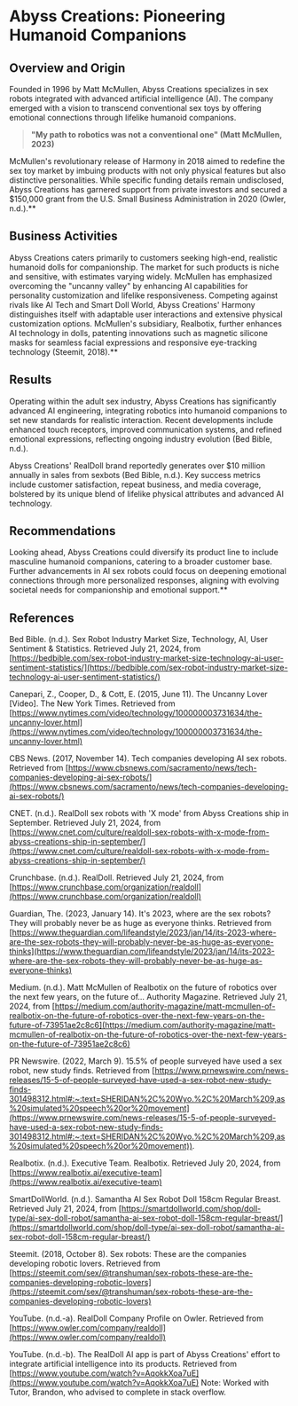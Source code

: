 # Abyss Creations: Pioneering Humanoid Companions

## Overview and Origin

Founded in 1996 by Matt McMullen, Abyss Creations specializes in sex robots integrated with advanced artificial intelligence (AI). The company emerged with a vision to transcend conventional sex toys by offering emotional connections through lifelike humanoid companions.
> **"My path to robotics was not a conventional one" (Matt McMullen, 2023)**

McMullen's revolutionary release of Harmony in 2018 aimed to redefine the sex toy market by imbuing products with not only physical features but also distinctive personalities. While specific funding details remain undisclosed, Abyss Creations has garnered support from private investors and secured a $150,000 grant from the U.S. Small Business Administration in 2020 (Owler, n.d.).**

## Business Activities

Abyss Creations caters primarily to customers seeking high-end, realistic humanoid dolls for companionship. The market for such products is niche and sensitive, with estimates varying widely. McMullen has emphasized overcoming the "uncanny valley" by enhancing AI capabilities for personality customization and lifelike responsiveness. Competing against rivals like AI Tech and Smart Doll World, Abyss Creations' Harmony distinguishes itself with adaptable user interactions and extensive physical customization options. McMullen's subsidiary, Realbotix, further enhances AI technology in dolls, patenting innovations such as magnetic silicone masks for seamless facial expressions and responsive eye-tracking technology (Steemit, 2018).**

## Results

Operating within the adult sex industry, Abyss Creations has significantly advanced AI engineering, integrating robotics into humanoid companions to set new standards for realistic interaction. Recent developments include enhanced touch receptors, improved communication systems, and refined emotional expressions, reflecting ongoing industry evolution (Bed Bible, n.d.).


Abyss Creations' RealDoll brand reportedly generates over $10 million annually in sales from sexbots (Bed Bible, n.d.). Key success metrics include customer satisfaction, repeat business, and media coverage, bolstered by its unique blend of lifelike physical attributes and advanced AI technology.

## Recommendations

Looking ahead, Abyss Creations could diversify its product line to include masculine humanoid companions, catering to a broader customer base. Further advancements in AI sex robots could focus on deepening emotional connections through more personalized responses, aligning with evolving societal needs for companionship and emotional support.**







## References 



Bed Bible. (n.d.). Sex Robot Industry Market Size, Technology, AI, User Sentiment & Statistics. Retrieved July 21, 2024, from [https://bedbible.com/sex-robot-industry-market-size-technology-ai-user-sentiment-statistics/](https://bedbible.com/sex-robot-industry-market-size-technology-ai-user-sentiment-statistics/)

Canepari, Z., Cooper, D., & Cott, E. (2015, June 11). The Uncanny Lover [Video]. The New York Times. Retrieved from [https://www.nytimes.com/video/technology/100000003731634/the-uncanny-lover.html](https://www.nytimes.com/video/technology/100000003731634/the-uncanny-lover.html)

CBS News. (2017, November 14). Tech companies developing AI sex robots. Retrieved from [https://www.cbsnews.com/sacramento/news/tech-companies-developing-ai-sex-robots/](https://www.cbsnews.com/sacramento/news/tech-companies-developing-ai-sex-robots/)

CNET. (n.d.). RealDoll sex robots with 'X mode' from Abyss Creations ship in September. Retrieved July 21, 2024, from [https://www.cnet.com/culture/realdoll-sex-robots-with-x-mode-from-abyss-creations-ship-in-september/](https://www.cnet.com/culture/realdoll-sex-robots-with-x-mode-from-abyss-creations-ship-in-september/)

Crunchbase. (n.d.). RealDoll. Retrieved July 21, 2024, from [https://www.crunchbase.com/organization/realdoll](https://www.crunchbase.com/organization/realdoll)

Guardian, The. (2023, January 14). It's 2023, where are the sex robots? They will probably never be as huge as everyone thinks. Retrieved from [https://www.theguardian.com/lifeandstyle/2023/jan/14/its-2023-where-are-the-sex-robots-they-will-probably-never-be-as-huge-as-everyone-thinks](https://www.theguardian.com/lifeandstyle/2023/jan/14/its-2023-where-are-the-sex-robots-they-will-probably-never-be-as-huge-as-everyone-thinks)

Medium. (n.d.). Matt McMullen of Realbotix on the future of robotics over the next few years, on the future of... Authority Magazine. Retrieved July 21, 2024, from [https://medium.com/authority-magazine/matt-mcmullen-of-realbotix-on-the-future-of-robotics-over-the-next-few-years-on-the-future-of-73951ae2c8c6](https://medium.com/authority-magazine/matt-mcmullen-of-realbotix-on-the-future-of-robotics-over-the-next-few-years-on-the-future-of-73951ae2c8c6)

PR Newswire. (2022, March 9). 15.5% of people surveyed have used a sex robot, new study finds. Retrieved from [https://www.prnewswire.com/news-releases/15-5-of-people-surveyed-have-used-a-sex-robot-new-study-finds-301498312.html#:~:text=SHERIDAN%2C%20Wyo.%2C%20March%209,as%20simulated%20speech%20or%20movement](https://www.prnewswire.com/news-releases/15-5-of-people-surveyed-have-used-a-sex-robot-new-study-finds-301498312.html#:~:text=SHERIDAN%2C%20Wyo.%2C%20March%209,as%20simulated%20speech%20or%20movement)).

Realbotix. (n.d.). Executive Team. Realbotix. Retrieved July 20, 2024, from [https://www.realbotix.ai/executive-team](https://www.realbotix.ai/executive-team)

SmartDollWorld. (n.d.). Samantha AI Sex Robot Doll 158cm Regular Breast. Retrieved July 21, 2024, from [https://smartdollworld.com/shop/doll-type/ai-sex-doll-robot/samantha-ai-sex-robot-doll-158cm-regular-breast/](https://smartdollworld.com/shop/doll-type/ai-sex-doll-robot/samantha-ai-sex-robot-doll-158cm-regular-breast/)

Steemit. (2018, October 8). Sex robots: These are the companies developing robotic lovers. Retrieved from [https://steemit.com/sex/@transhuman/sex-robots-these-are-the-companies-developing-robotic-lovers](https://steemit.com/sex/@transhuman/sex-robots-these-are-the-companies-developing-robotic-lovers)

YouTube. (n.d.-a). RealDoll Company Profile on Owler. Retrieved from [https://www.owler.com/company/realdoll](https://www.owler.com/company/realdoll)

YouTube. (n.d.-b). The RealDoll AI app is part of Abyss Creations' effort to integrate artificial intelligence into its products. Retrieved from [https://www.youtube.com/watch?v=AqokkXoa7uE](https://www.youtube.com/watch?v=AqokkXoa7uE)
Note: Worked with Tutor, Brandon, who advised to complete in stack overflow.